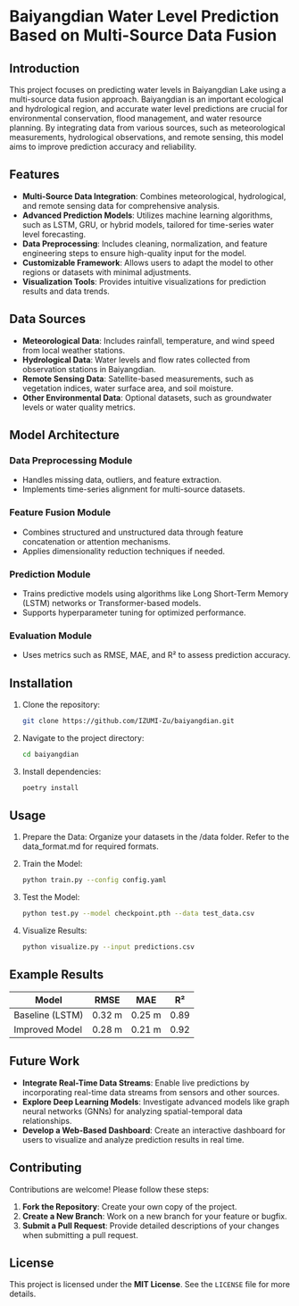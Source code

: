 # Baiyangdian Water Level Prediction Based on Multi-Source Data Fusion

## Introduction

This project focuses on predicting water levels in Baiyangdian Lake using a multi-source data fusion approach. Baiyangdian is an important ecological and hydrological region, and accurate water level predictions are crucial for environmental conservation, flood management, and water resource planning. By integrating data from various sources, such as meteorological measurements, hydrological observations, and remote sensing, this model aims to improve prediction accuracy and reliability.

## Features

- **Multi-Source Data Integration**: Combines meteorological, hydrological, and remote sensing data for comprehensive analysis.
- **Advanced Prediction Models**: Utilizes machine learning algorithms, such as LSTM, GRU, or hybrid models, tailored for time-series water level forecasting.
- **Data Preprocessing**: Includes cleaning, normalization, and feature engineering steps to ensure high-quality input for the model.
- **Customizable Framework**: Allows users to adapt the model to other regions or datasets with minimal adjustments.
- **Visualization Tools**: Provides intuitive visualizations for prediction results and data trends.

## Data Sources

- **Meteorological Data**: Includes rainfall, temperature, and wind speed from local weather stations.
- **Hydrological Data**: Water levels and flow rates collected from observation stations in Baiyangdian.
- **Remote Sensing Data**: Satellite-based measurements, such as vegetation indices, water surface area, and soil moisture.
- **Other Environmental Data**: Optional datasets, such as groundwater levels or water quality metrics.

## Model Architecture

### Data Preprocessing Module

- Handles missing data, outliers, and feature extraction.
- Implements time-series alignment for multi-source datasets.

### Feature Fusion Module

- Combines structured and unstructured data through feature concatenation or attention mechanisms.
- Applies dimensionality reduction techniques if needed.

### Prediction Module

- Trains predictive models using algorithms like Long Short-Term Memory (LSTM) networks or Transformer-based models.
- Supports hyperparameter tuning for optimized performance.

### Evaluation Module

- Uses metrics such as RMSE, MAE, and R² to assess prediction accuracy.

## Installation

1. Clone the repository:

   ```bash
   git clone https://github.com/IZUMI-Zu/baiyangdian.git
   ```

2. Navigate to the project directory:

   ```bash
   cd baiyangdian
   ```

3. Install dependencies:

   ```bash
   poetry install
   ```

## Usage

1. Prepare the Data: Organize your datasets in the /data folder. Refer to the data_format.md for required formats.

2. Train the Model:

   ```bash
   python train.py --config config.yaml
   ```

3. Test the Model:

   ```bash
   python test.py --model checkpoint.pth --data test_data.csv
   ```

4. Visualize Results:

   ```bash
   python visualize.py --input predictions.csv
   ```

## Example Results

| **Model**        | **RMSE** | **MAE** | **R²** |
|-------------------|----------|----------|-------|
| Baseline (LSTM)   | 0.32 m   | 0.25 m   | 0.89  |
| Improved Model    | 0.28 m   | 0.21 m   | 0.92  |

## Future Work

- **Integrate Real-Time Data Streams**: Enable live predictions by incorporating real-time data streams from sensors and other sources.
- **Explore Deep Learning Models**: Investigate advanced models like graph neural networks (GNNs) for analyzing spatial-temporal data relationships.
- **Develop a Web-Based Dashboard**: Create an interactive dashboard for users to visualize and analyze prediction results in real time.

## Contributing

Contributions are welcome! Please follow these steps:

1. **Fork the Repository**: Create your own copy of the project.
2. **Create a New Branch**: Work on a new branch for your feature or bugfix.
3. **Submit a Pull Request**: Provide detailed descriptions of your changes when submitting a pull request.

## License

This project is licensed under the **MIT License**. See the `LICENSE` file for more details.
